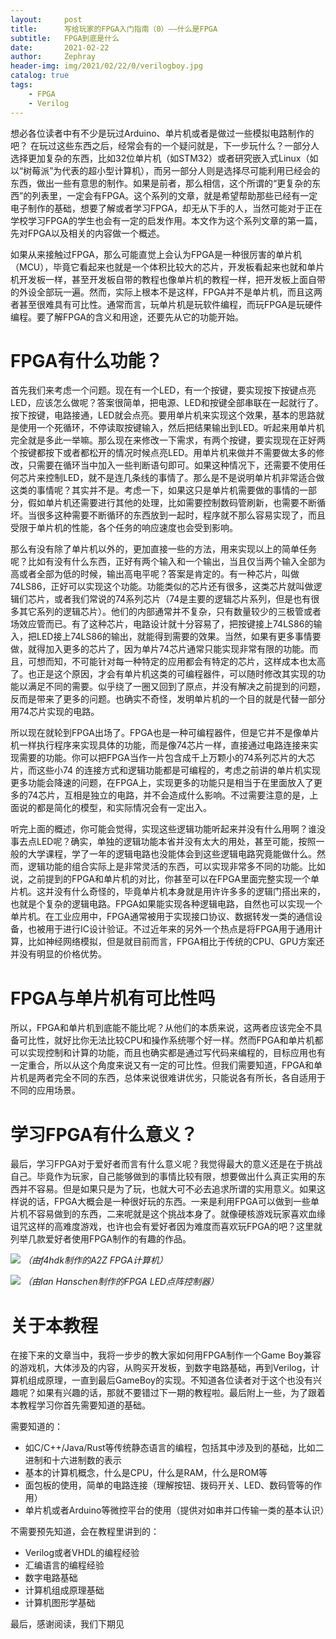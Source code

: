 ```yaml
---
layout:     post
title:      写给玩家的FPGA入门指南（0）——什么是FPGA
subtitle:   FPGA到底是什么
date:       2021-02-22
author:     Zephray
header-img: img/2021/02/22/0/verilogboy.jpg
catalog: true
tags:
    - FPGA
    - Verilog
---
```


想必各位读者中有不少是玩过Arduino、单片机或者是做过一些模拟电路制作的吧？ 在玩过这些东西之后，经常会有的一个疑问就是，下一步玩什么？一部分人选择更加复杂的东西，比如32位单片机（如STM32）或者研究嵌入式Linux（如以“树莓派”为代表的超小型计算机），而另一部分人则是选择尽可能利用已经会的东西，做出一些有意思的制作。如果是前者，那么相信，这个所谓的“更复杂的东西”的列表里，一定会有FPGA。这个系列的文章，就是希望帮助那些已经有一定电子制作的基础，想要了解或者学习FPGA，却无从下手的人，当然可能对于正在学校学习FPGA的学生也会有一定的启发作用。本文作为这个系列文章的第一篇，先对FPGA以及相关的内容做一个概述。

如果从来接触过FPGA，那么可能直觉上会认为FPGA是一种很厉害的单片机（MCU），毕竟它看起来也就是一个体积比较大的芯片，开发板看起来也就和单片机开发板一样，甚至开发板自带的教程也像单片机的教程一样，把开发板上面自带的外设全部玩一遍。然而，实际上根本不是这样，FPGA并不是单片机，而且这两者甚至很难具有可比性。通常而言，玩单片机是玩软件编程，而玩FPGA是玩硬件编程。要了解FPGA的含义和用途，还要先从它的功能开始。

# FPGA有什么功能？

首先我们来考虑一个问题。现在有一个LED，有一个按键，要实现按下按键点亮LED，应该怎么做呢？答案很简单，把电源、LED和按键全部串联在一起就行了。按下按键，电路接通，LED就会点亮。要用单片机来实现这个效果，基本的思路就是使用一个死循环，不停读取按键输入，然后把结果输出到LED。听起来用单片机完全就是多此一举嘛。那么现在来修改一下需求，有两个按键，要实现现在正好两个按键都按下或者都松开的情况时候点亮LED。用单片机来做并不需要做太多的修改，只需要在循环当中加入一些判断语句即可。如果这种情况下，还需要不使用任何芯片来控制LED，就不是连几条线的事情了。那么是不是说明单片机非常适合做这类的事情呢？其实并不是。考虑一下，如果这只是单片机需要做的事情的一部分，假如单片机还需要进行其他的处理，比如需要控制数码管刷新，也需要不断循坏。当很多这种需要不断循环的东西放到一起时，程序就不那么容易实现了，而且受限于单片机的性能，各个任务的响应速度也会受到影响。

那么有没有除了单片机以外的，更加直接一些的方法，用来实现以上的简单任务呢？比如有没有什么东西，正好有两个输入和一个输出，当且仅当两个输入全部为高或者全部为低的时候，输出高电平呢？答案是肯定的。有一种芯片，叫做74LS86，正好可以实现这个功能。功能类似的芯片还有很多，这类芯片就叫做逻辑们芯片，或者我们常说的74系列芯片（74是主要的逻辑芯片系列，但是也有很多其它系列的逻辑芯片）。他们的内部通常并不复杂，只有数量较少的三极管或者场效应管而已。有了这种芯片，电路设计就十分容易了，把按键接上74LS86的输入，把LED接上74LS86的输出，就能得到需要的效果。当然，如果有更多事情要做，就得加入更多的芯片了，因为单片74芯片通常只能实现非常有限的功能。而且，可想而知，不可能针对每一种特定的应用都会有特定的芯片，这样成本也太高了。也正是这个原因，才会有单片机这类的可编程器件，可以随时修改其实现的功能以满足不同的需要。似乎绕了一圈又回到了原点，并没有解决之前提到的问题，反而是带来了更多的问题。也确实不奇怪，发明单片机的一个目的就是代替一部分用74芯片实现的电路。

所以现在就轮到FPGA出场了。FPGA也是一种可编程器件，但是它并不是像单片机一样执行程序来实现具体的功能，而是像74芯片一样，直接通过电路连接来实现需要的功能。你可以把FPGA当作一片包含成千上万颗小的74系列芯片的大芯片，而这些小74 的连接方式和逻辑功能都是可编程的，考虑之前讲的单片机实现更多功能会降速的问题，在FPGA上，实现更多的功能只是相当于在里面放入了更多的74芯片，互相是独立的电路，并不会造成什么影响。不过需要注意的是，上面说的都是简化的模型，和实际情况会有一定出入。

听完上面的概述，你可能会觉得，实现这些逻辑功能听起来并没有什么用啊？谁没事去点LED呢？确实，单独的逻辑功能本省并没有太大的用处，甚至可能，按照一般的大学课程，学了一年的逻辑电路也没能体会到这些逻辑电路究竟能做什么。然而，逻辑功能的组合实际上是非常灵活的东西，可以实现非常多不同的功能。比如说，之前提到的FPGA和单片机的对比，你甚至可以在FPGA里面完整实现一个单片机。这并没有什么奇怪的，毕竟单片机本身就是用许许多多的逻辑门搭出来的，也就是个复杂的逻辑电路。FPGA如果能实现各种逻辑电路，自然也可以实现一个单片机。在工业应用中，FPGA通常被用于实现接口协议、数据转发一类的通信设备，也被用于进行IC设计验证。不过近年来的另外一个热点是将FPGA用于通用计算，比如神经网络模拟，但是就目前而言，FPGA相比于传统的CPU、GPU方案还并没有明显的价格优势。

# FPGA与单片机有可比性吗

所以，FPGA和单片机到底能不能比呢？从他们的本质来说，这两者应该完全不具备可比性，就好比你无法比较CPU和操作系统哪个好一样。然而FPGA和单片机都可以实现控制和计算的功能，而且也确实都是通过写代码来编程的，目标应用也有一定重合，所以从这个角度来说又有一定的可比性。但我们需要知道，FPGA和单片机是两者完全不同的东西，总体来说很难讲优劣，只能说各有所长，各自适用于不同的应用场景。

# 学习FPGA有什么意义？

最后，学习FPGA对于爱好者而言有什么意义呢？我觉得最大的意义还是在于挑战自己。毕竟作为玩家，自己能够做到的事情比较有限，想要做出什么真正实用的东西并不容易。但是如果只是为了玩，也就大可不必去追求所谓的实用意义。如果这样说的话，FPGA大概会是一种很好玩的东西。一来是利用FPGA可以做到一些单片机不容易做到的东西，二来呢就是这个挑战本身了。就像硬核游戏玩家喜欢血缘诅咒这样的高难度游戏，也许也会有爱好者因为难度而喜欢玩FPGA的吧？这里就列举几款爱好者使用FPGA制作的有趣的作品。

![](http://panzhifei.fun/img/2021/02/22/0/fpga-pc.jpg)
*（由f4hdk制作的A2Z FPGA计算机）*

![](http://panzhifei.fun/img/2021/02/22/0/LED.jpg)
*（由Ian Hanschen制作的FPGA LED点阵控制器）*

# 关于本教程

在接下来的文章当中，我将一步步的教大家如何用FPGA制作一个Game Boy兼容的游戏机，大体涉及的内容，从购买开发板，到数字电路基础，再到Verilog，计算机组成原理，一直到最后GameBoy的实现。不知道各位读者对于这个也没有兴趣呢？如果有兴趣的话，那就不要错过下一期的教程啦。最后附上一些，为了跟着本教程学习你首先需要知道的基础。

需要知道的：

- 如C/C++/Java/Rust等传统静态语言的编程，包括其中涉及到的基础，比如二进制和十六进制数的表示
- 基本的计算机概念，什么是CPU，什么是RAM，什么是ROM等
- 面包板的使用，简单的电路连接（理解按钮、拨码开关、LED、数码管等的作用）
- 单片机或者Arduino等微控平台的使用（提供对如串并口传输一类的基本认识）

不需要预先知道，会在教程里讲到的：

- Verilog或者VHDL的编程经验
- 汇编语言的编程经验
- 数字电路基础
- 计算机组成原理基础
- 计算机图形学基础

最后，感谢阅读，我们下期见